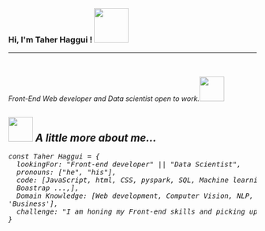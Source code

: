 <br> <br> <br>
### Hi, I'm Taher Haggui ! <img src="https://camo.githubusercontent.com/42e1108070275a9f8feb49507d6d9cbbdc858007d3160524e7a43962471f2d23/68747470733a2f2f6d656469612e67697068792e636f6d2f6d656469612f323646787933497a31617269386f79744f2f67697068792e676966" width="70" data-canonical-src="https://media.giphy.com/media/26Fxy3Iz1ari8oytO/giphy.gif" style="max-width: 100%;"><hr>
<br> 
<p style = "font-family: -apple-system,BlinkMacSystemFont, sans-serif;"><i>Front-End Web developer and Data scientist open to work.<img src="https://camo.githubusercontent.com/1c7f879a43c0bdbdc4dfd1a4df392e1c3a008767872a22be13dbc7f9fd1cd165/68747470733a2f2f6d656469612e67697068792e636f6d2f6d656469612f58476d613269524948544b6b7771526b466c2f67697068792e676966" width="50" data-canonical-src="https://media.giphy.com/media/XGma2iRIHTKkwqRkFl/giphy.gif" style="max-width: 100%;"></p>
<h2 style="border: none;"><img src="https://camo.githubusercontent.com/7130759f9edbbbeffad4ef43be04725fb44be5a2b390ea05c6ca74a47abd4e76/68747470733a2f2f6d656469612e67697068792e636f6d2f6d656469612f6b625675696431416b337545484a554d564f2f67697068792e676966" width="50" data-canonical-src="https://media.giphy.com/media/kbVuid1Ak3uEHJUMVO/giphy.gif" style="max-width: 100%;"> <strong> A little more about me... </strong> </h2>

<!-- here start -->
<div class="highlight highlight-source-js position-relative overflow-auto"><pre><span class="pl-k">const</span> <span class="pl-s1">Taher Haggui</span> <span class="pl-c1">=</span> <span class="pl-kos">{</span>
  <span class="pl-c1">lookingFor</span>: <span class="pl-s">"Front-end developer"</span> <span class="pl-c1">||</span> <span class="pl-s">"Data Scientist"</span><span class="pl-kos">,</span>
  <span class="pl-c1">pronouns</span>: <span class="pl-kos">[</span><span class="pl-s">"he"</span><span class="pl-kos">,</span> <span class="pl-s">"his"</span><span class="pl-kos">]</span><span class="pl-kos">,</span>
  <span class="pl-c1">code</span>: <span class="pl-kos">[</span><span class="pl-v">JavaScript</span><span class="pl-kos">,</span> <span class="pl-v">html</span><span class="pl-kos">,</span> <span class="pl-v">CSS</span><span class="pl-kos">,</span> pyspark,</span> SQL,</span> <span class="pl-v">Machine learning</span> <span class="pl-c1">, Data analysis</span><span class="pl-kos">,</span> <span class="pl-v">Deep learning</span><span class="pl-kos">,</span> 
  <span class="pl-v">Boastrap</span> <span class="pl-c1">...</span><span class="pl-kos">,<span class="pl-kos">]</span><span class="pl-kos">,</span>
  <span class="pl-c1">Domain Knowledge</span>: <span class="pl-kos">[</span><span class="pl-v">Web development</span><span class="pl-kos">,</span> <span class="pl-v">Computer Vision</span><span class="pl-kos">,</span> <span class="pl-s1">NLP,</span> <span class="pl-s1">Time Series</span><span class="pl-kos">,</span> <span class="pl-s1">Web scrapping</span>,<span> Manufacturing</span>,<span>logistic</span>,<br>'Business']</span><span class="pl-kos">,</span>
  <span class="pl-c1">challenge</span>: <span class="pl-s">"I am honing my Front-end skills and picking up back-end skills."</span><span class="pl-kos">,
}

  </div></div>



<!--
**Taher-web-dev/Taher-web-dev** is a ✨ _special_ ✨ repository because its `README.md` (this file) appears on your GitHub profile.

Here are some ideas to get you started:

- 🔭 I’m currently working on ...
- 🌱 I’m currently learning ...
- 👯 I’m looking to collaborate on ...
- 🤔 I’m looking for help with ...
- 💬 Ask me about ...
- 📫 How to reach me: ...
- 😄 Pronouns: ...
- ⚡ Fun fact: ...
-->

